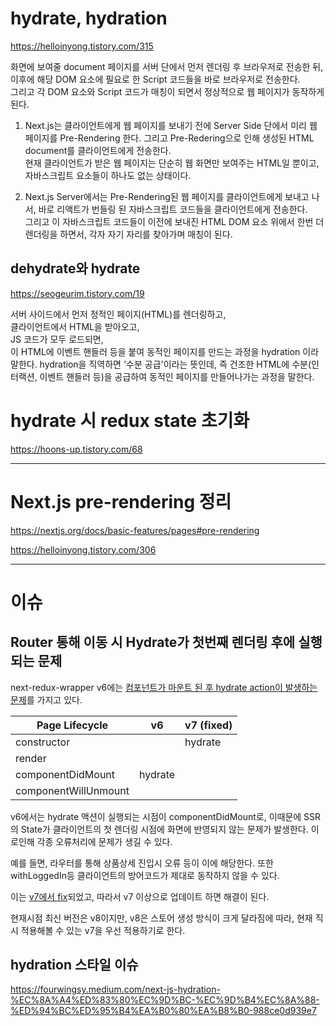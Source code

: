 # hydrate, hydration

https://helloinyong.tistory.com/315

화면에 보여줄 document 페이지를 서버 단에서 먼저 렌더링 후 브라우저로 전송한 뒤,  
이후에 해당 DOM 요소에 필요로 한 Script 코드들을 바로 브라우저로 전송한다.  
그리고 각 DOM 요소와 Script 코드가 매칭이 되면서 정상적으로 웹 페이지가 동작하게 된다.

1. Next.js는 클라이언트에게 웹 페이지를 보내기 전에 Server Side 단에서 미리 웹 페이지를 Pre-Rendering 한다.
   그리고 Pre-Redering으로 인해 생성된 HTML document를 클라이언트에게 전송한다.  
   현재 클라이언트가 받은 웹 페이지는 단순히 웹 화면만 보여주는 HTML일 뿐이고, 자바스크립트 요소들이 하나도 없는 상태이다.

2. Next.js Server에서는 Pre-Rendering된 웹 페이지를 클라이언트에게 보내고 나서, 바로 리액트가 번들링 된 자바스크립트 코드들을 클라이언트에게 전송한다.  
   그리고 이 자바스크립트 코드들이 이전에 보내진 HTML DOM 요소 위에서 한번 더 렌더링을 하면서, 각자 자기 자리를 찾아가며 매칭이 된다.

## dehydrate와 hydrate

https://seogeurim.tistory.com/19

서버 사이드에서 먼저 정적인 페이지(HTML)를 렌더링하고,  
클라이언트에서 HTML을 받아오고,  
JS 코드가 모두 로드되면,  
이 HTML에 이벤트 핸들러 등을 붙여 동적인 페이지를 만드는 과정을 hydration 이라 말한다.
hydration을 직역하면 '수분 공급'이라는 뜻인데, 즉 건조한 HTML에 수분(인터랙션, 이벤트 핸들러 등)을 공급하여 동적인 페이지를 만들어나가는 과정을 말한다.

# hydrate 시 redux state 초기화

https://hoons-up.tistory.com/68

---

# Next.js pre-rendering 정리

https://nextjs.org/docs/basic-features/pages#pre-rendering

https://helloinyong.tistory.com/306

---

# 이슈

## Router 통해 이동 시 Hydrate가 첫번째 렌더링 후에 실행되는 문제

next-redux-wrapper v6에는 [컴포넌트가 마운트 된 후 hydrate action이 발생하는 문제](https://github.com/kirill-konshin/next-redux-wrapper/issues/280)를 가지고 있다.

| Page Lifecycle       | v6      | v7 (fixed) |
| -------------------- | ------- | ---------- |
| constructor          |         | hydrate    |
| render               |         |            |
| componentDidMount    | hydrate |            |
| componentWillUnmount |         |            |

v6에서는 hydrate 액션이 실행되는 시점이 componentDidMount로, 이때문에 SSR의 State가 클라이언트의 첫 렌더링 시점에 화면에 반영되지 않는 문제가 발생한다. 이로인해 각종 오류처리에 문제가 생길 수 있다.

예를 들면, 라우터를 통해 상품상세 진입시 오류 등이 이에 해당한다. 또한 withLoggedIn등 클라이언트의 방어코드가 제대로 동작하지 않을 수 있다.

이는 [v7에서 fix](https://github.com/kirill-konshin/next-redux-wrapper/pull/295)되었고, 따라서 v7 이상으로 업데이트 하면 해결이 된다.

현재시점 최신 버전은 v8이지만, v8은 스토어 생성 방식이 크게 달라짐에 따라, 현재 직시 적용해볼 수 있는 v7을 우선 적용하기로 한다.

## hydration 스타일 이슈

https://fourwingsy.medium.com/next-js-hydration-%EC%8A%A4%ED%83%80%EC%9D%BC-%EC%9D%B4%EC%8A%88-%ED%94%BC%ED%95%B4%EA%B0%80%EA%B8%B0-988ce0d939e7
